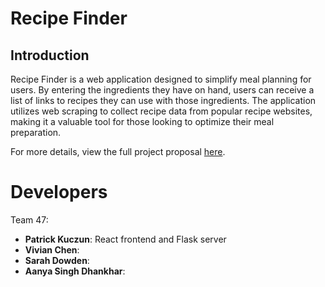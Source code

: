 # Recipe Finder
## Introduction

Recipe Finder is a web application designed to simplify meal planning for users. By entering the ingredients they have on hand, users can receive a list of links to recipes they can use with those ingredients. The application utilizes web scraping to collect recipe data from popular recipe websites, making it a valuable tool for those looking to optimize their meal preparation.

For more details, view the full project proposal [here](https://docs.google.com/document/d/1BANoQ4KpEchJ2zy73BZJRA3tW-l91exxKGCVacmxT1I/edit?usp=sharing).


# Developers
Team 47:
- **Patrick Kuczun**: React frontend and Flask server
- **Vivian Chen**:
-  **Sarah Dowden**:
-  **Aanya Singh Dhankhar**: 




